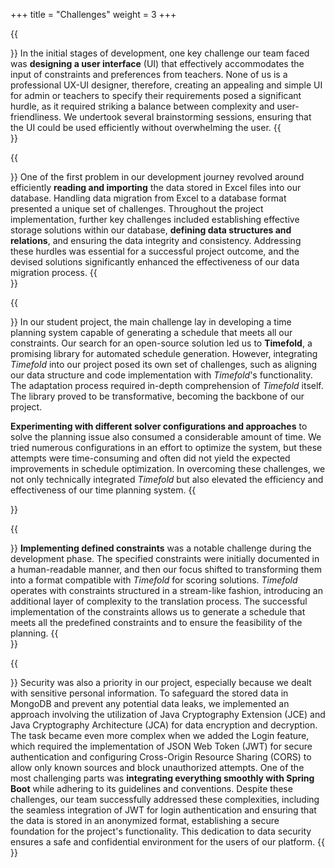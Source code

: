 +++
title = "Challenges"
weight = 3
+++

{{<section title="UX-UI Design">}}
In the initial stages of development, one key challenge our team faced was **designing a user interface** (UI) that effectively 
accommodates the input of constraints and preferences from teachers. None of us is a professional UX-UI designer, therefore, creating 
an appealing and simple UI for admin or teachers to specify their requirements posed a significant hurdle, as it required striking 
a balance between complexity and user-friendliness. We undertook several brainstorming sessions, ensuring that the UI could be used efficiently 
without overwhelming the user.
{{</section>}}

{{<section title="Data migration & data structure">}}
One of the first problem in our development journey revolved around efficiently **reading and importing** the data stored 
in Excel files into our database. Handling data migration from Excel to a database format presented a unique set of challenges. 
Throughout the project implementation, further key challenges included establishing effective storage solutions within our database, 
**defining data structures and relations**, and ensuring the data integrity and consistency. Addressing these hurdles was essential 
for a successful project outcome, and the devised solutions significantly enhanced the effectiveness of our data migration process.
{{</section>}}

{{<section title="Solving library">}}
In our student project, the main challenge lay in developing a time planning system capable of generating a schedule 
that meets all our constraints. Our search for an open-source solution led us to **Timefold**, a promising library for 
automated schedule generation. However, integrating _Timefold_ into our project posed its own set of challenges, 
such as aligning our data structure and code implementation with _Timefold_'s functionality. The adaptation process 
required in-depth comprehension of _Timefold_ itself. The library proved to be transformative, becoming the backbone of our project.

**Experimenting with different solver configurations and approaches** to solve the planning issue also consumed 
a considerable amount of time. We tried numerous configurations in an effort to optimize the system, but these 
attempts were time-consuming and often did not yield the expected improvements in schedule optimization. In overcoming 
these challenges, we not only technically integrated _Timefold_ but also elevated the efficiency and effectiveness of our 
time planning system.
{{</section>}}

{{<section title="Implementing constraints">}}
**Implementing defined constraints** was a notable challenge during the development phase. 
The specified constraints were initially documented in a human-readable manner, and then our focus shifted to 
transforming them into a format compatible with _Timefold_ for scoring solutions. _Timefold_ operates with constraints 
structured in a stream-like fashion, introducing an additional layer of complexity to the translation process. 
The successful implementation of the constraints allows us to generate a schedule that meets all the predefined 
constraints and to ensure the feasibility of the planning.
{{</section>}}

{{<section title="Security">}}
Security was also a priority in our project, especially because we dealt with sensitive personal information. 
To safeguard the stored data in MongoDB and prevent any potential data leaks, we implemented an approach involving 
the utilization of Java Cryptography Extension (JCE) and Java Cryptography Architecture (JCA) for data encryption 
and decryption. The task became even more complex when we added the Login feature, which required the 
implementation of JSON Web Token (JWT) for secure authentication and configuring Cross-Origin Resource Sharing 
(CORS) to allow only known sources and block unauthorized attempts. One of the most challenging parts was **integrating 
everything smoothly with Spring Boot** while adhering to its guidelines and conventions. Despite these challenges, 
our team successfully addressed these complexities, including the seamless integration of JWT for login authentication 
and ensuring that the data is stored in an anonymized format, establishing a secure foundation for the project's 
functionality. This dedication to data security ensures a safe and confidential environment for the users of our platform.
{{</section>}}
